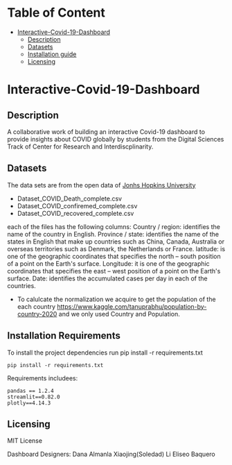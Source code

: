 Table of Content
================
* [Interactive-Covid-19-Dashboard](#Interactive-Covid-19-Dashboard)
  * [Description](#description)
  * [Datasets](#Datasets)
  * [Installation guide](#installation-guide)
  * [Licensing](#licensing)

# Interactive-Covid-19-Dashboard
## Description
A collaborative work of building an interactive Covid-19 dashboard to provide insights about COVID globally by students from the Digital Sciences Track of Center for Research and Interdiscplinarity. 

## Datasets
The data sets are from the open data of [Jonhs Hopkins University](https://github.com/CSSEGISandData/COVID-19)
* Dataset_COVID_Death_complete.csv
* Dataset_COVID_confiremed_complete.csv
* Dataset_COVID_recovered_complete.csv

each of the files has the following columns:
Country / region: identifies the name of the country in English.
Province / state: identifies the name of the states in English that make up countries such as China, Canada, Australia or overseas territories such as Denmark, the Netherlands or France.
latitude: is one of the geographic coordinates that specifies the north – south position of a point on the Earth's surface.
Longitude: it is one of the geographic coordinates that specifies the east – west position of a point on the Earth's surface.
Date: identifies the accumulated cases per day in each of the countries.
- To calulcate the normalization we acquire to get the population of the each country https://www.kaggle.com/tanuprabhu/population-by-country-2020 and we only used Country and Population. 

## Installation Requirements
To install the project dependencies run pip install -r requirements.txt
```
pip install -r requirements.txt
```
Requirements includees:
```
pandas == 1.2.4
streamlit==0.82.0
plotly==4.14.3
```
## Licensing
MIT License

Dashboard Designers:
Dana Almanla
Xiaojing(Soledad) Li
Eliseo Baquero

